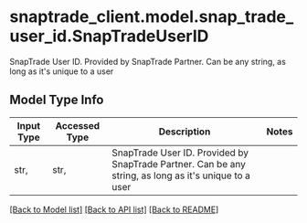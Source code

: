 # snaptrade_client.model.snap_trade_user_id.SnapTradeUserID

SnapTrade User ID. Provided by SnapTrade Partner. Can be any string, as long as it's unique to a user

## Model Type Info
Input Type | Accessed Type | Description | Notes
------------ | ------------- | ------------- | -------------
str,  | str,  | SnapTrade User ID. Provided by SnapTrade Partner. Can be any string, as long as it&#x27;s unique to a user | 

[[Back to Model list]](../../README.md#documentation-for-models) [[Back to API list]](../../README.md#documentation-for-api-endpoints) [[Back to README]](../../README.md)

